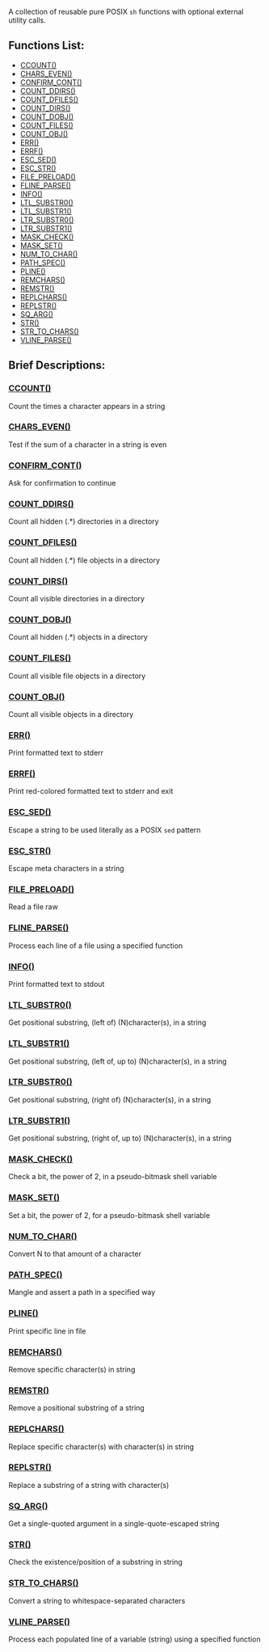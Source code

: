A collection of reusable pure POSIX `sh` functions with optional external
utility calls.

## Functions List:

- [CCOUNT()](https://github.com/mscalindt/shell-glossary/blob/main/src/ccount)
- [CHARS_EVEN()](https://github.com/mscalindt/shell-glossary/blob/main/src/chars_even)
- [CONFIRM_CONT()](https://github.com/mscalindt/shell-glossary/blob/main/src/confirm_cont)
- [COUNT_DDIRS()](https://github.com/mscalindt/shell-glossary/blob/main/src/count_ddirs)
- [COUNT_DFILES()](https://github.com/mscalindt/shell-glossary/blob/main/src/count_dfiles)
- [COUNT_DIRS()](https://github.com/mscalindt/shell-glossary/blob/main/src/count_dirs)
- [COUNT_DOBJ()](https://github.com/mscalindt/shell-glossary/blob/main/src/count_dobj)
- [COUNT_FILES()](https://github.com/mscalindt/shell-glossary/blob/main/src/count_files)
- [COUNT_OBJ()](https://github.com/mscalindt/shell-glossary/blob/main/src/count_obj)
- [ERR()](https://github.com/mscalindt/shell-glossary/blob/main/src/err)
- [ERRF()](https://github.com/mscalindt/shell-glossary/blob/main/src/errF)
- [ESC_SED()](https://github.com/mscalindt/shell-glossary/blob/main/src/esc_sed)
- [ESC_STR()](https://github.com/mscalindt/shell-glossary/blob/main/src/esc_str)
- [FILE_PRELOAD()](https://github.com/mscalindt/shell-glossary/blob/main/src/file_preload)
- [FLINE_PARSE()](https://github.com/mscalindt/shell-glossary/blob/main/src/fline_parse)
- [INFO()](https://github.com/mscalindt/shell-glossary/blob/main/src/info)
- [LTL_SUBSTR0()](https://github.com/mscalindt/shell-glossary/blob/main/src/ltl_substr0)
- [LTL_SUBSTR1()](https://github.com/mscalindt/shell-glossary/blob/main/src/ltl_substr1)
- [LTR_SUBSTR0()](https://github.com/mscalindt/shell-glossary/blob/main/src/ltr_substr0)
- [LTR_SUBSTR1()](https://github.com/mscalindt/shell-glossary/blob/main/src/ltr_substr1)
- [MASK_CHECK()](https://github.com/mscalindt/shell-glossary/blob/main/src/mask_check)
- [MASK_SET()](https://github.com/mscalindt/shell-glossary/blob/main/src/mask_set)
- [NUM_TO_CHAR()](https://github.com/mscalindt/shell-glossary/blob/main/src/num_to_char)
- [PATH_SPEC()](https://github.com/mscalindt/shell-glossary/blob/main/src/path_spec)
- [PLINE()](https://github.com/mscalindt/shell-glossary/blob/main/src/pline)
- [REMCHARS()](https://github.com/mscalindt/shell-glossary/blob/main/src/remchars)
- [REMSTR()](https://github.com/mscalindt/shell-glossary/blob/main/src/remstr)
- [REPLCHARS()](https://github.com/mscalindt/shell-glossary/blob/main/src/replchars)
- [REPLSTR()](https://github.com/mscalindt/shell-glossary/blob/main/src/replstr)
- [SQ_ARG()](https://github.com/mscalindt/shell-glossary/blob/main/src/sq_arg)
- [STR()](https://github.com/mscalindt/shell-glossary/blob/main/src/str)
- [STR_TO_CHARS()](https://github.com/mscalindt/shell-glossary/blob/main/src/str_to_chars)
- [VLINE_PARSE()](https://github.com/mscalindt/shell-glossary/blob/main/src/vline_parse)

## Brief Descriptions:

### [CCOUNT()](https://github.com/mscalindt/shell-glossary/blob/main/src/ccount)
Count the times a character appears in a string

### [CHARS_EVEN()](https://github.com/mscalindt/shell-glossary/blob/main/src/chars_even)
Test if the sum of a character in a string is even

### [CONFIRM_CONT()](https://github.com/mscalindt/shell-glossary/blob/main/src/confirm_cont)
Ask for confirmation to continue

### [COUNT_DDIRS()](https://github.com/mscalindt/shell-glossary/blob/main/src/count_ddirs)
Count all hidden (.*) directories in a directory

### [COUNT_DFILES()](https://github.com/mscalindt/shell-glossary/blob/main/src/count_dfiles)
Count all hidden (.*) file objects in a directory

### [COUNT_DIRS()](https://github.com/mscalindt/shell-glossary/blob/main/src/count_dirs)
Count all visible directories in a directory

### [COUNT_DOBJ()](https://github.com/mscalindt/shell-glossary/blob/main/src/count_dobj)
Count all hidden (.*) objects in a directory

### [COUNT_FILES()](https://github.com/mscalindt/shell-glossary/blob/main/src/count_files)
Count all visible file objects in a directory

### [COUNT_OBJ()](https://github.com/mscalindt/shell-glossary/blob/main/src/count_obj)
Count all visible objects in a directory

### [ERR()](https://github.com/mscalindt/shell-glossary/blob/main/src/err)
Print formatted text to stderr

### [ERRF()](https://github.com/mscalindt/shell-glossary/blob/main/src/errF)
Print red-colored formatted text to stderr and exit

### [ESC_SED()](https://github.com/mscalindt/shell-glossary/blob/main/src/esc_sed)
Escape a string to be used literally as a POSIX `sed` pattern

### [ESC_STR()](https://github.com/mscalindt/shell-glossary/blob/main/src/esc_str)
Escape meta characters in a string

### [FILE_PRELOAD()](https://github.com/mscalindt/shell-glossary/blob/main/src/file_preload)
Read a file raw

### [FLINE_PARSE()](https://github.com/mscalindt/shell-glossary/blob/main/src/fline_parse)
Process each line of a file using a specified function

### [INFO()](https://github.com/mscalindt/shell-glossary/blob/main/src/info)
Print formatted text to stdout

### [LTL_SUBSTR0()](https://github.com/mscalindt/shell-glossary/blob/main/src/ltl_substr0)
Get positional substring, (left of) (N)character(s), in a string

### [LTL_SUBSTR1()](https://github.com/mscalindt/shell-glossary/blob/main/src/ltl_substr1)
Get positional substring, (left of, up to) (N)character(s), in a string

### [LTR_SUBSTR0()](https://github.com/mscalindt/shell-glossary/blob/main/src/ltr_substr0)
Get positional substring, (right of) (N)character(s), in a string

### [LTR_SUBSTR1()](https://github.com/mscalindt/shell-glossary/blob/main/src/ltr_substr1)
Get positional substring, (right of, up to) (N)character(s), in a string

### [MASK_CHECK()](https://github.com/mscalindt/shell-glossary/blob/main/src/mask_check)
Check a bit, the power of 2, in a pseudo-bitmask shell variable

### [MASK_SET()](https://github.com/mscalindt/shell-glossary/blob/main/src/mask_set)
Set a bit, the power of 2, for a pseudo-bitmask shell variable

### [NUM_TO_CHAR()](https://github.com/mscalindt/shell-glossary/blob/main/src/num_to_char)
Convert N to that amount of a character

### [PATH_SPEC()](https://github.com/mscalindt/shell-glossary/blob/main/src/path_spec)
Mangle and assert a path in a specified way

### [PLINE()](https://github.com/mscalindt/shell-glossary/blob/main/src/pline)
Print specific line in file

### [REMCHARS()](https://github.com/mscalindt/shell-glossary/blob/main/src/remchars)
Remove specific character(s) in string

### [REMSTR()](https://github.com/mscalindt/shell-glossary/blob/main/src/remstr)
Remove a positional substring of a string

### [REPLCHARS()](https://github.com/mscalindt/shell-glossary/blob/main/src/replchars)
Replace specific character(s) with character(s) in string

### [REPLSTR()](https://github.com/mscalindt/shell-glossary/blob/main/src/replstr)
Replace a substring of a string with character(s)

### [SQ_ARG()](https://github.com/mscalindt/shell-glossary/blob/main/src/sq_arg)
Get a single-quoted argument in a single-quote-escaped string

### [STR()](https://github.com/mscalindt/shell-glossary/blob/main/src/str)
Check the existence/position of a substring in string

### [STR_TO_CHARS()](https://github.com/mscalindt/shell-glossary/blob/main/src/str_to_chars)
Convert a string to whitespace-separated characters

### [VLINE_PARSE()](https://github.com/mscalindt/shell-glossary/blob/main/src/vline_parse)
Process each populated line of a variable (string) using a specified function
